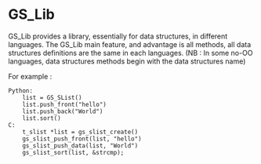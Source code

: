 GS_Lib
===========

GS_Lib provides a library, essentially for data structures, in different languages.
The GS_Lib main feature, and advantage is all methods, all data structures definitions are the same in each languages.
(NB : In some no-OO languages, data structures methods begin with the data structures name)

For example :

	Python:
		list = GS_SList()
		list.push_front("hello")
		list.push_back("World")
		list.sort()
	C:
		t_slist *list = gs_slist_create()
		gs_slist_push_front(list, "hello")
		gs_slist_push_data(list, "World")
		gs_slist_sort(list, &strcmp);

